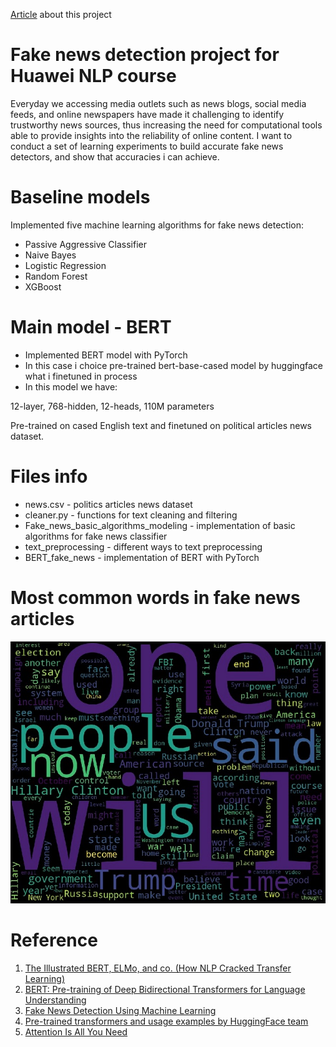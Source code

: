 [Article](https://github.com/Chawalar/Fake-news-detection/blob/master/Fake_news_detection.pdf) about this project

# Fake news detection project for Huawei NLP course

Everyday we accessing media outlets such as news blogs, social media feeds, and online newspapers have made it challenging to identify trustworthy news sources, thus increasing the need for computational tools able to provide insights into the reliability of online content.
I want to conduct a set of learning experiments to build accurate fake news detectors, and show that accuracies i can achieve.

# Baseline models
Implemented five machine learning algorithms for fake news detection:
- Passive Aggressive Classifier
- Naive Bayes 
- Logistic Regression
- Random Forest
- XGBoost

# Main model - BERT
- Implemented BERT model with PyTorch
- In this case i choice pre-trained bert-base-cased model by huggingface what i finetuned in process
- In this model we have: 

12-layer, 768-hidden, 12-heads, 110M parameters

Pre-trained on cased English text and finetuned on political articles news dataset.

# Files info
- news.csv - politics articles news dataset
- cleaner.py - functions for text cleaning and filtering
- Fake_news_basic_algorithms_modeling - implementation of basic algorithms for fake news classifier
- text_preprocessing - different ways to text preprocessing
- BERT_fake_news - implementation of BERT with PyTorch

# Most common words in fake news articles
![WordCloud](https://raw.githubusercontent.com/Chawalar/Fake-news-detection/master/img/wordcloud.png)

# Reference
1. [The Illustrated BERT, ELMo, and co. (How NLP Cracked Transfer Learning)](http://jalammar.github.io/illustrated-bert/)
2. [BERT: Pre-training of Deep Bidirectional Transformers for Language Understanding](https://arxiv.org/pdf/1810.04805.pdf)
3. [Fake News Detection Using Machine Learning](https://matheo.uliege.be/bitstream/2268.2/8416/1/s134450_fake_news_detection_using_machine_learning.pdf)
4. [Pre-trained transformers and usage examples by HuggingFace team](https://github.com/huggingface/transformers)
5. [Attention Is All You Need](https://arxiv.org/pdf/1706.03762.pdf)
